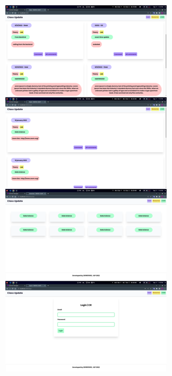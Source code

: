 <img src="./projectPic/1.png">
<img src="./projectPic/2.png">
<img src="./projectPic/3.png">
<img src="./projectPic/4.png">

